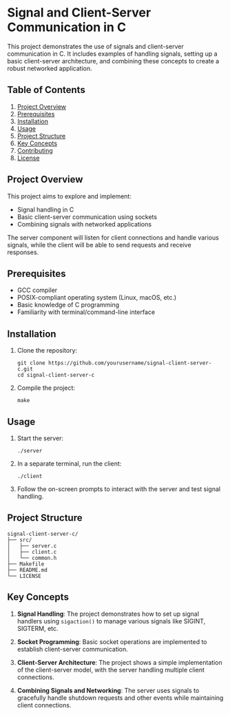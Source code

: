 # Signal and Client-Server Communication in C

This project demonstrates the use of signals and client-server communication in C. It includes examples of handling signals, setting up a basic client-server architecture, and combining these concepts to create a robust networked application.

## Table of Contents

1. [Project Overview](#project-overview)
2. [Prerequisites](#prerequisites)
3. [Installation](#installation)
4. [Usage](#usage)
5. [Project Structure](#project-structure)
6. [Key Concepts](#key-concepts)
7. [Contributing](#contributing)
8. [License](#license)

## Project Overview

This project aims to explore and implement:

- Signal handling in C
- Basic client-server communication using sockets
- Combining signals with networked applications

The server component will listen for client connections and handle various signals, while the client will be able to send requests and receive responses.

## Prerequisites

- GCC compiler
- POSIX-compliant operating system (Linux, macOS, etc.)
- Basic knowledge of C programming
- Familiarity with terminal/command-line interface

## Installation

1. Clone the repository:
   ```
   git clone https://github.com/yourusername/signal-client-server-c.git
   cd signal-client-server-c
   ```

2. Compile the project:
   ```
   make
   ```

## Usage

1. Start the server:
   ```
   ./server
   ```

2. In a separate terminal, run the client:
   ```
   ./client
   ```

3. Follow the on-screen prompts to interact with the server and test signal handling.

## Project Structure

```
signal-client-server-c/
├── src/
│   ├── server.c
│   ├── client.c
│   └── common.h
├── Makefile
├── README.md
└── LICENSE
```

## Key Concepts

1. **Signal Handling**: The project demonstrates how to set up signal handlers using `sigaction()` to manage various signals like SIGINT, SIGTERM, etc.

2. **Socket Programming**: Basic socket operations are implemented to establish client-server communication.

3. **Client-Server Architecture**: The project shows a simple implementation of the client-server model, with the server handling multiple client connections.

4. **Combining Signals and Networking**: The server uses signals to gracefully handle shutdown requests and other events while maintaining client connections.

